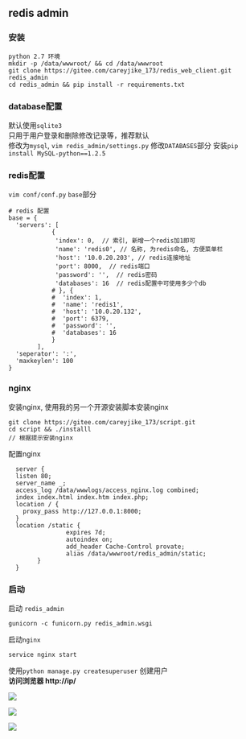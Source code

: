 ## redis admin
### 安装

```
python 2.7 环境
mkdir -p /data/wwwroot/ && cd /data/wwwroot
git clone https://gitee.com/careyjike_173/redis_web_client.git redis_admin
cd redis_admin && pip install -r requirements.txt
```

### database配置   
默认使用`sqlite3`  
只用于用户登录和删除修改记录等，推荐默认   
修改为`mysql`, `vim redis_admin/settings.py` 修改`DATABASES`部分
安装`pip install MySQL-python==1.2.5`
  
### redis配置  
  `vim conf/conf.py` `base`部分
  
  ```
  # redis 配置
  base = {
    'servers': [
              {
               'index': 0,  // 索引, 新增一个redis加1即可
               'name': 'redis0', // 名称, 为redis命名, 方便菜单栏
               'host': '10.0.20.203', // redis连接地址
               'port': 8000,  // redis端口
               'password': '',  // redis密码
               'databases': 16  // redis配置中可使用多少个db
              # }, {
              #  'index': 1,
              #  'name': 'redis1',
              #  'host': '10.0.20.132',
              #  'port': 6379,
              #  'password': '',
              #  'databases': 16
              }
          ],
    'seperator': ':',
    'maxkeylen': 100
  }
  ```
  
### nginx
安装nginx, 使用我的另一个开源安装脚本安装nginx

```
git clone https://gitee.com/careyjike_173/script.git
cd script && ./installl
// 根据提示安装nginx
```
配置nginx

```
  server {
  listen 80;
  server_name _;
  access_log /data/wwwlogs/access_nginx.log combined;
  index index.html index.htm index.php;
  location / {
    proxy_pass http://127.0.0.1:8000;
  }
  location /static {
                expires 7d;
                autoindex on;
                add_header Cache-Control provate;
                alias /data/wwwroot/redis_admin/static;
        }
  }
```

### 启动
启动 `redis_admin`

```
gunicorn -c funicorn.py redis_admin.wsgi
```
启动`nginx`

```
service nginx start
```

使用`python manage.py createsuperuser` 创建用户  
**访问浏览器 http://ip/** 

![](https://gitee.com/careyjike_173/redis_web_client/raw/master/static/img/1.png)


![](https://gitee.com/careyjike_173/redis_web_client/raw/master/static/img/2.png)

![](https://gitee.com/careyjike_173/redis_web_client/raw/master/static/img/3.png)
